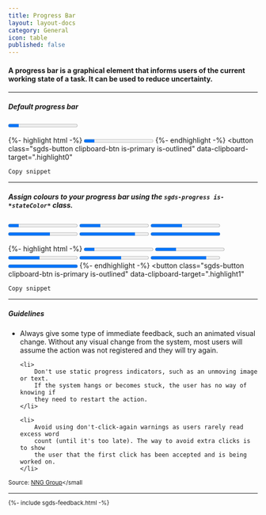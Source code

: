 ```yaml
---
title: Progress Bar
layout: layout-docs
category: General
icon: table
published: false
---
```


<h4 class="has-text-primary">
    A progress bar is a graphical element that informs users of the current
    working state of a task. It can be used to reduce uncertainty.
</h4>
<hr/>

<h5 class="has-text-weight-semibold">
    Default progress bar
</h5>
<progress class="sgds-progress" value="15" max="100"></progress>

{%- highlight html -%}
<progress class="sgds-progress" value="15" max="100"></progress>
{%- endhighlight -%}
<button
    class="sgds-button clipboard-btn is-primary is-outlined"
    data-clipboard-target=".highlight0"
>
    Copy snippet
</button>

<hr/>

<h5 class="has-text-weight-semibold">
    Assign colours to your progress bar using the
    <code>sgds-progress is-*stateColor*</code> class.
</h5>
<progress class="sgds-progress is-primary" value="15" max="100"></progress>
<progress class="sgds-progress is-secondary" value="30" max="100"></progress>
<progress class="sgds-progress is-success" value="45" max="100"></progress>
<progress class="sgds-progress is-info" value="60" max="100"></progress>
<progress class="sgds-progress is-warning" value="80" max="100"></progress>
<progress class="sgds-progress is-danger" value="100" max="100"></progress>

{%- highlight html -%}
<progress class="sgds-progress is-primary" value="15" max="100"></progress>
<progress class="sgds-progress is-secondary" value="30" max="100"></progress>
<progress class="sgds-progress is-success" value="45" max="100"></progress>
<progress class="sgds-progress is-info" value="60" max="100"></progress>
<progress class="sgds-progress is-warning" value="80" max="100"></progress>
<progress class="sgds-progress is-danger" value="100" max="100"></progress>
{%- endhighlight -%}
<button
    class="sgds-button clipboard-btn is-primary is-outlined"
    data-clipboard-target=".highlight1"
>
    Copy snippet
</button>

<hr/>

<h5>Guidelines</h5>
<ul>
    <li>
        Always give some type of immediate feedback, such an animated visual
        change. Without any visual change from the system, most users will
        assume the action was not registered and they will try again.
    </li>

    <li>
        Don't use static progress indicators, such as an unmoving image or text.
        If the system hangs or becomes stuck, the user has no way of knowing if
        they need to restart the action.
    </li>

    <li>
        Avoid using don't-click-again warnings as users rarely read excess word
        count (until it's too late). The way to avoid extra clicks is to show
        the user that the first click has been accepted and is being worked on.
    </li>
</ul>

<small
    >Source:
    <a
        href="https://www.nngroup.com/articles/progress-indicators/"
        target="_blank"
        >NNG Group</a
    ></small
>

<hr/>

{%- include sgds-feedback.html -%}
